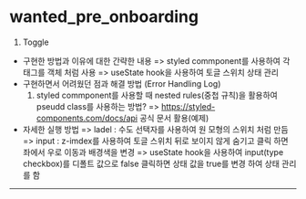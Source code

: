 # wanted_pre_onboarding
1. Toggle
  - 구현한 방법과 이유에 대한 간략한 내용
    => styled commponent를 사용하여 각 태그를 객체 처럼 사용
    => useState hook을 사용하여 토글 스위치 상태 관리
  - 구현하면서 어려웠던 점과 해결 방법 (Error Handling Log)
    1. styled commponent를 사용할 때 nested rules(중첩 규칙)을 활용하여 pseudd class를 사용하는 방법? 
    => https://styled-components.com/docs/api 공식 문서 활용(예제)
  - 자세한 실행 방법
    => ladel : 수도 선택자를 사용하여 원 모형의 스위치 처럼 만듬
    => input : z-imdex를 사용하여 토글 스위치 뒤로 보이지 않게 숨기고 클릭 하면 좌에서 우로 이동과 배경색을 변경
    => useState hook을 사용하여 input(type checkbox)를 디폴트 값으로 false 클릭하면 상태 값을 true를 변경 하여 상태 관리를 함 
---
